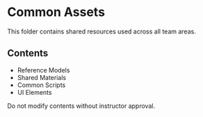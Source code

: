 # Common Assets

This folder contains shared resources used across all team areas.

## Contents
- Reference Models
- Shared Materials
- Common Scripts
- UI Elements

Do not modify contents without instructor approval.
